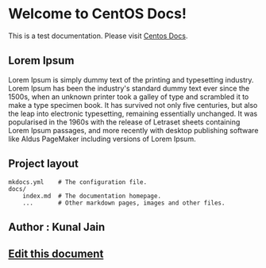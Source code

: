 # Welcome to CentOS Docs!

This is a test documentation. Please visit [Centos Docs](https://www.centos.org/docs/).


## Lorem Ipsum

Lorem Ipsum is simply dummy text of the printing and typesetting industry. Lorem Ipsum has been the industry's standard dummy text ever since the 1500s, when an unknown printer took a galley of type and scrambled it to make a type specimen book. It has survived not only five centuries, but also the leap into electronic typesetting, remaining essentially unchanged. It was popularised in the 1960s with the release of Letraset sheets containing Lorem Ipsum passages, and more recently with desktop publishing software like Aldus PageMaker including versions of Lorem Ipsum.

## Project layout

    mkdocs.yml    # The configuration file.
    docs/
        index.md  # The documentation homepage.
        ...       # Other markdown pages, images and other files.
        
        
## Author : Kunal Jain

## [Edit this document](https://github.com/kunaaljain/test-centos-docs/edit/master/docs/index.md)
